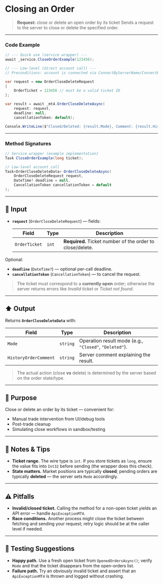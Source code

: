 # Closing an Order

> **Request:** close or delete an open order by its ticket
> Sends a request to the server to close or delete the specified order.

---

### Code Example

```csharp
// --- Quick use (service wrapper) ---
await _service.CloseOrderExample(123456);

// --- Low-level (direct account call) ---
// Preconditions: account is connected via ConnectByServerName/ConnectByHostPort.

var request = new OrderCloseDeleteRequest
{
    OrderTicket = 123456 // must be a valid ticket ID
};

var result = await _mt4.OrderCloseDeleteAsync(
    request: request,
    deadline: null,
    cancellationToken: default);

Console.WriteLine($"Closed/Deleted: {result.Mode}, Comment: {result.HistoryOrderComment}");
```

---

### Method Signatures

```csharp
// Service wrapper (example implementation)
Task CloseOrderExample(long ticket);
```

```csharp
// Low-level account call
Task<OrderCloseDeleteData> OrderCloseDeleteAsync(
    OrderCloseDeleteRequest request,
    DateTime? deadline = null,
    CancellationToken cancellationToken = default
);
```

---

## 🔽 Input

* **`request`** (`OrderCloseDeleteRequest`) — fields:

  | Field         | Type  | Description                                               |
  | ------------- | ----- | --------------------------------------------------------- |
  | `OrderTicket` | `int` | **Required.** Ticket number of the order to close/delete. |

Optional:

* **`deadline`** (`DateTime?`) — optional per-call deadline.
* **`cancellationToken`** (`CancellationToken`) — to cancel the request.

> The ticket must correspond to a **currently open** order; otherwise the server returns errors like *Invalid ticket* or *Ticket not found*.

---

## ⬆️ Output

Returns **`OrderCloseDeleteData`** with:

| Field                 | Type     | Description                                            |
| --------------------- | -------- | ------------------------------------------------------ |
| `Mode`                | `string` | Operation result mode (e.g., `"Closed"`, `"Deleted"`). |
| `HistoryOrderComment` | `string` | Server comment explaining the result.                  |

> The actual action (close **vs** delete) is determined by the server based on the order state/type.

---

## 🎯 Purpose

Close or delete an order by its ticket — convenient for:

* Manual trade intervention from UI/debug tools
* Post-trade cleanup
* Simulating close workflows in sandbox/testing

---

## 🧩 Notes & Tips

* **Ticket range.** The wire type is `int`. If you store tickets as `long`, ensure the value fits into `Int32` before sending (the wrapper does this check).
* **State matters.** Market positions are typically **closed**; pending orders are typically **deleted** — the server sets `Mode` accordingly.

---

## ⚠️ Pitfalls

* **Invalid/closed ticket.** Calling the method for a non-open ticket yields an API error — handle `ApiExceptionMT4`.
* **Race conditions.** Another process might close the ticket between fetching and sending your request; retry logic should be at the caller level if needed.

---

## 🧪 Testing Suggestions

* **Happy path.** Use a fresh open ticket from `OpenedOrdersAsync()`; verify `Mode` and that the ticket disappears from the open-orders list.
* **Failure path.** Try an obviously invalid ticket and assert that an `ApiExceptionMT4` is thrown and logged without crashing.
